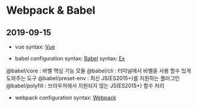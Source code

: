 
# Webpack & Babel

## 2019-09-15


* vue
syntax: [Vue](https://kr.vuejs.org/v2/guide/single-file-components.html)




* babel configuration
syntax: [Babel](https://babeljs.io/docs/en/configuration#babelrc)
syntax: [Ex](https://poiemaweb.com/es6-babel-webpack-1)


@babel/core : 바벨 핵심 기능 모듈
@babel/cli : 터미널에서 바벨을 사용 할수 있게 도와주는 도구
@babel/preset-env : 최신 JS(ES2015+)를 지원하는 플러그인
@babel/polyfill : 브라우저에서 지원되지 않는 JS(ES2015+) 함수 처리


* webpack configuration
syntax: [Webpack](https://webpack.js.org/configuration)